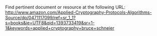Find pertinent document or resource at the following URL:
http://www.amazon.com/Applied-Cryptography-Protocols-Algorithms-Source/dp/0471117099/ref=sr_1_1?s=books&ie=UTF8&qid=1393733419&sr=1-1&keywords=applied+cryptography+bruce+schneier
